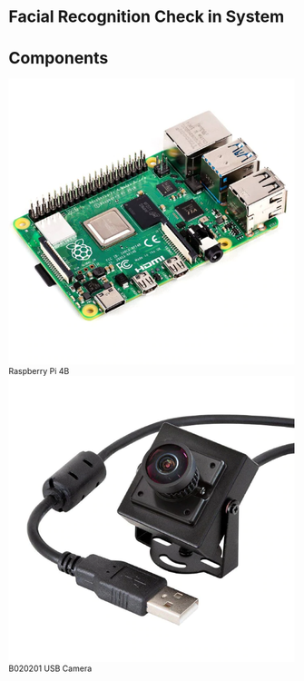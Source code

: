 # Facial Recognition Check in System

# Components
![Image text](https://github.com/stan-tanh/facial-recognition-check-in/raw/main/images/4B.png)
Raspberry Pi 4B
![Image text](https://github.com/stan-tanh/facial-recognition-check-in/raw/main/images/Camera.png)
B020201 USB Camera
